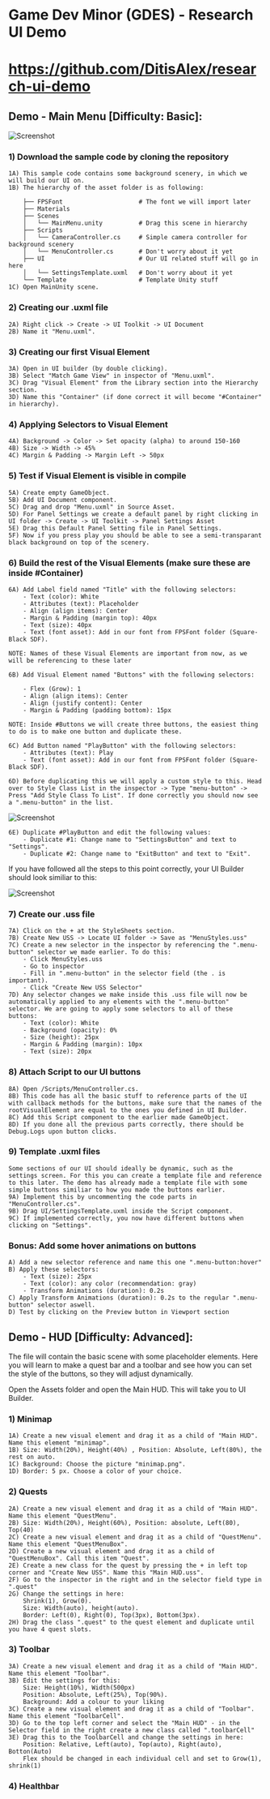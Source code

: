 # Game Dev Minor (GDES) - Research UI Demo

# https://github.com/DitisAlex/research-ui-demo

## Demo - Main Menu [Difficulty: Basic]:
![Screenshot](images/MainMenu.png)
### 1) Download the sample code by cloning the repository
    1A) This sample code contains some background scenery, in which we will build our UI on.
    1B) The hierarchy of the asset folder is as following:

        ├── FPSFont                     # The font we will import later
        ├── Materials               
        ├── Scenes                  
        │   └── MainMenu.unity          # Drag this scene in hierarchy
        ├── Scripts                 
        │   └── CameraController.cs     # Simple camera controller for background scenery
        │   └── MenuController.cs       # Don't worry about it yet
        ├── UI                          # Our UI related stuff will go in here  
        │   └── SettingsTemplate.uxml   # Don't worry about it yet
        └── Template                    # Template Unity stuff
    1C) Open MainUnity scene.

### 2) Creating our .uxml file
    2A) Right click -> Create -> UI Toolkit -> UI Document
    2B) Name it "Menu.uxml".

### 3) Creating our first Visual Element
    3A) Open in UI builder (by double clicking).
    3B) Select "Match Game View" in inspector of "Menu.uxml".
    3C) Drag "Visual Element" from the Library section into the Hierarchy section.
    3D) Name this "Container" (if done correct it will become "#Container" in hierarchy).

### 4) Applying Selectors to Visual Element
    4A) Background -> Color -> Set opacity (alpha) to around 150-160
    4B) Size -> Width -> 45%
    4C) Margin & Padding -> Margin Left -> 50px

### 5) Test if Visual Element is visible in compile
    5A) Create empty GameObject.
    5B) Add UI Document component.
    5C) Drag and drop "Menu.uxml" in Source Asset.
    5D) For Panel Settings we create a default panel by right clicking in UI folder -> Create -> UI Toolkit -> Panel Settings Asset
    5E) Drag this Default Panel Setting file in Panel Settings.
    5F) Now if you press play you should be able to see a semi-transparant black background on top of the scenery.

### 6) Build the rest of the Visual Elements (make sure these are inside #Container)
    6A) Add Label field named "Title" with the following selectors:
        - Text (color): White
        - Attributes (text): Placeholder
        - Align (align items): Center
        - Margin & Padding (margin top): 40px
        - Text (size): 40px
        - Text (font asset): Add in our font from FPSFont folder (Square-Black SDF).

    NOTE: Names of these Visual Elements are important from now, as we will be referencing to these later

    6B) Add Visual Element named "Buttons" with the following selectors:
    
        - Flex (Grow): 1
        - Align (align items): Center
        - Align (justify content): Center
        - Margin & Padding (padding bottom): 15px
    
    NOTE: Inside #Buttons we will create three buttons, the easiest thing to do is to make one button and duplicate these.

    6C) Add Button named "PlayButton" with the following selectors:
        - Attributes (text): Play
        - Text (font asset): Add in our font from FPSFont folder (Square-Black SDF).

    6D) Before duplicating this we will apply a custom style to this. Head over to Style Class List in the inspector -> Type "menu-button" -> Press "Add Style Class To List". If done correctly you should now see a ".menu-button" in the list.
![Screenshot](images/StyleClassList.png)

    6E) Duplicate #PlayButton and edit the following values:
        - Duplicate #1: Change name to "SettingsButton" and text to "Settings".
        - Duplicate #2: Change name to "ExitButton" and text to "Exit".

If you have followed all the steps to this point correctly, your UI Builder should look similiar to this:

![Screenshot](images/Comparison.png)

### 7) Create our .uss file
    7A) Click on the + at the StyleSheets section.
    7B) Create New USS -> Locate UI folder -> Save as "MenuStyles.uss"
    7C) Create a new selector in the inspector by referencing the ".menu-button" selector we made earlier. To do this:
        - Click MenuStyles.uss
        - Go to inspector 
        - Fill in ".menu-button" in the selector field (the . is important).
        - Click "Create New USS Selector"
    7D) Any selector changes we make inside this .uss file will now be automatically applied to any elements with the ".menu-button" selector. We are going to apply some selectors to all of these buttons:
        - Text (color): White
        - Background (opacity): 0%
        - Size (height): 25px
        - Margin & Padding (margin): 10px
        - Text (size): 20px

### 8) Attach Script to our UI buttons
    8A) Open /Scripts/MenuController.cs.
    8B) This code has all the basic stuff to reference parts of the UI with callback methods for the buttons, make sure that the names of the rootVisualElement are equal to the ones you defined in UI Builder.
    8C) Add this Script component to the earlier made GameObject.
    8D) If you done all the previous parts correctly, there should be Debug.Logs upon button clicks.

### 9) Template .uxml files
    Some sections of our UI should ideally be dynamic, such as the settings screen. For this you can create a template file and reference to this later. The demo has already made a template file with some simple buttons similiar to how you made the buttons earlier.
    9A) Implement this by uncommenting the code parts in "MenuController.cs".
    9B) Drag UI/SettingsTemplate.uxml inside the Script component.
    9C) If implemented correctly, you now have different buttons when clicking on "Settings".

### Bonus: Add some hover animations on buttons
    A) Add a new selector reference and name this one ".menu-button:hover"
    B) Apply these selectors:
        - Text (size): 25px
        - Text (color): any color (recommendation: gray)
        - Transform Animations (duration): 0.2s
    C) Apply Transform Animations (duration): 0.2s to the regular ".menu-button" selector aswell.
    D) Test by clicking on the Preview button in Viewport section

## Demo - HUD [Difficulty: Advanced]:

The file will contain the basic scene with some placeholder elements. Here you will learn to make a quest bar and a toolbar and see how you can set the style of the buttons, so they will adjust dynamically.

Open the Assets folder and open the Main HUD. This will take you to UI Builder.

### 1) Minimap

    1A) Create a new visual element and drag it as a child of "Main HUD". Name this element "minimap".
	1B) Size: Width(20%), Height(40%) , Position: Absolute, Left(80%), the rest on auto.
	1C) Background: Choose the picture "minimap.png". 
	1D) Border: 5 px. Choose a color of your choice.

### 2) Quests
	2A) Create a new visual element and drag it as a child of "Main HUD". Name this element "QuestMenu".
	2B) Size: Width(20%), Height(60%), Position: absolute, Left(80), Top(40)
	2C) Create a new visual element and drag it as a child of "QuestMenu". Name this element "QuestMenuBox".
	2D) Create a new visual element and drag it as a child of "QuestMenuBox". Call this item "Quest".
	2E) Create a new class for the quest by pressing the + in left top corner and "Create New USS". Name this "Main HUD.uss".
	2F) Go to the inspector in the right and in the selector field type in ".quest"
	2G) Change the settings in here: 
		Shrink(1), Grow(0). 
		Size: Width(auto), height(auto). 
		Border: Left(0), Right(0), Top(3px), Bottom(3px). 
	2H) Drag the class ".quest" to the quest element and duplicate until you have 4 quest slots.

### 3) Toolbar
	3A) Create a new visual element and drag it as a child of "Main HUD". Name this element "Toolbar".
	3B) Edit the settings for this:
		Size: Height(10%), Width(500px)
		Position: Absolute, Left(25%), Top(90%).
		Background: Add a colour to your liking
	3C) Create a new visual element and drag it as a child of "Toolbar". Name this element "ToolbarCell".
	3D) Go to the top left corner and select the "Main HUD" - in the Selector field in the right create a new class called ".toolbarCell"
	3E) Drag this to the ToolbarCell and change the settings in here:
		Position: Relative, Left(auto), Top(auto), Right(auto), Botton(Auto)
		Flex should be changed in each individual cell and set to Grow(1), shrink(1)

### 4) Healthbar


